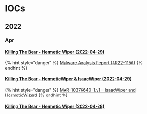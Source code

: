 # IOCs

## 2022

### Apr

#### [Killing The Bear - Hermetic Wiper (2022-04-29)](https://otx.alienvault.com/pulse/626c562e5343155d755f55a8)

{% hint style="danger" %}
[Malware Analysis Report (AR22-115A)](https://www.evernote.com/shard/s724/sh/74a6f3e1-29da-48c4-a1ab-45e06ec1045f/243f3540d1ed592a86c189bae332558b)
{% endhint %}

#### [Killing The Bear - HermeticWiper & IsaacWiper (2022-04-29)](https://otx.alienvault.com/pulse/626c5079360356d1967ff803)

{% hint style="danger" %}
[MAR-10376640-1.v1 – IsaacWiper and HermeticWizard](https://www.evernote.com/shard/s724/sh/1fc86450-6580-4486-a8cc-6f7b3b20063f/09c58a7d98256e83c67730c180c0941f)
{% endhint %}

#### [Killing The Bear - Hermetic Wiper (2022-04-28)](https://otx.alienvault.com/pulse/626ad69516ae53d0234da3dc)
